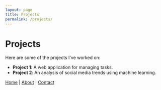 ```yaml
---
layout: page
title: Projects
permalink: /projects/
---
```


# Projects

Here are some of the projects I've worked on:

- **Project 1**: A web application for managing tasks.
- **Project 2**: An analysis of social media trends using machine learning.

[Home](/) | [About](/about) | [Contact](/contact)
